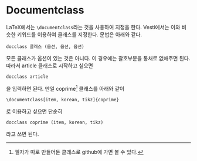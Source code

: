 # Documentclass
LaTeX에서는 `\documentclass`라는 것을 사용하여 지정을 한다. Vesti에서는 이와 비슷한 키워드를 이용하여 클래스를 지정한다. 문법은 아래와 같다.
```
docclass 클래스 (옵션, 옵션, 옵션)
```
모든 클래스가 옵션이 있는 것은 아니다. 이 경우에는 괄호부분을 통채로 없애주면 된다.
따라서 article 클래스로 시작하고 싶으면
```
docclass article
```
을 입력하면 된다. 만일 coprime[^1] 클래스를 아래와 같이
```
\documentclass[item, korean, tikz]{coprime}
```
로 이용하고 싶으면 단순히
```
docclass coprime (item, korean, tikz)
```
라고 쓰면 된다.


[^1]: 필자가 따로 만들어둔 클래스로 github에 가면 볼 수 있다.